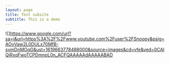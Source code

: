 ```yaml
---
layout: page
title: Test subsite
subtitle: This is a demo
---
```

![]https://www.google.com/url?sa=i&url=https%3A%2F%2Fwww.youtube.com%2Fuser%2FSnoopy&psig=AOvVaw2L0DULx70MfB-svmDnMOqG&ust=1619663778488000&source=images&cd=vfe&ved=0CAIQjRxqFwoTCPDmnpL0n_ACFQAAAAAdAAAAABAD
